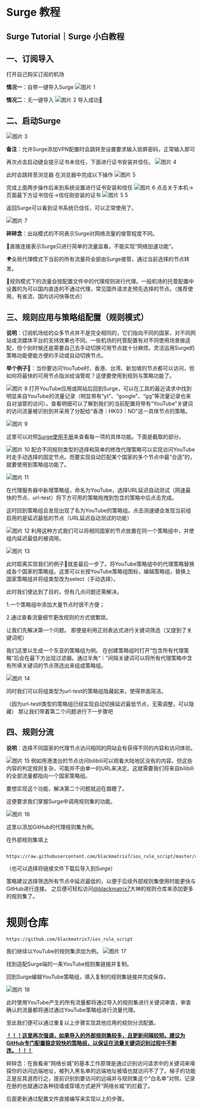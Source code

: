 # **Surge 教程**

## Surge Tutorial｜Surge 小白教程




## 一、订阅导入

打开自己购买订阅的机场



**情况一**：自带一键导入Surge
![图片 1](https://github.com/dhjhb/Surge/assets/101947375/c7e4e0e2-c2ea-42bb-8085-7f2051f9887a)

**情况二**：无一键导入
![图片 2](https://github.com/dhjhb/Surge/assets/101947375/e6cf1125-d90b-473f-ad04-e737a174c6e5)
导入成功🏅

## 二、启动Surge

![图片 3](https://github.com/dhjhb/Surge/assets/101947375/6a43e3fe-8cfe-4ff7-93ee-ab556064bda3)

**备注**：允许Surge添加VPN配置时会跳转至设置要求输入锁屏密码，正常输入即可

再次点击启动键会提示证书未信任，下面进行证书安装并信任。
![图片 4](https://github.com/dhjhb/Surge/assets/101947375/5596c6d0-0130-4f82-a775-c7117c1c3fe9)

此时会跳转至浏览器
在浏览器中完成以下操作
![图片 5](https://github.com/dhjhb/Surge/assets/101947375/c00044dd-05ab-4659-9b60-880641f203e8)

完成上面两步操作后来到系统设置进行证书安装和信任
![图片 6](https://github.com/dhjhb/Surge/assets/101947375/27904e52-523d-4797-a17d-397d4c2bfb43)
点击关于本机->页面最下方证书信任->信任刚安装的证书
![图片 5 5](https://github.com/dhjhb/Surge/assets/101947375/bb770d9c-96ce-4027-a867-8d6a6148b4b6)


返回Surge可以看到证书系统已信任，可以正常使用了。

![图片 7](https://github.com/dhjhb/Surge/assets/101947375/cf5e4d63-58d0-4712-87fb-3de846b13e52)

**碎碎念**：出站模式的不同表示Surge对网络流量的接管程度不同。

  🚀直接连接表示Surge只进行简单的流量监看，不能实现“网络加速功能”。

  🌍全局代理模式下当前的所有流量将全部由Surge接管，通过当前选择的节点转发。

  🔀规则模式下的流量会按配置文件中的代理规则进行代理。一般机场的托管配置中设置的为可以国内直连的不通过代理，常见国外请求走预先选择的节点。（推荐使用，有省流、国内访问快等优点）

## 三、规则应用与策略组配置（规则模式）

**说明**：订阅机场给的众多节点并不是完全相同的，它们指向不同的国家，对不同网站或流媒体平台的支持效果也不同。一些机场的托管配置有对不同使用场景做适配，但个别时候还是需要自己去手动切换可用节点就十分麻烦。灵活运用Surge的策略功能便能方便的手动或自动切换节点。

**举个例子**🌰：当你要访问YouTube时，香港、台湾、新加坡的节点都可以访问，但如何将最快的可用节点指派给油管呢？这便要使用到规则与策略功能了。

![图片 8](https://github.com/dhjhb/Surge/assets/101947375/3dae4e88-7038-4361-a877-0002691e276b)
打开YouTube应用或网站后回到Surge，可以在工具的最近请求中找到明显来自YouTube的流量记录（明显带有“yt”、“google”、“gg”等流量记录也来自对油管的访问）。查看明细可以了解到我们的当前配置将带有“YouTube”关键词的访问流量被识别到并采用了分配给“香港｜HK03｜ND”这一具体节点的策略。


![图片 9](https://github.com/dhjhb/Surge/assets/101947375/c374d262-c0e4-46d6-accf-2497c8f25505)

这里可以对照[Surge使用手册](https://manual.nssurge.com/book/understanding-surge/cn/#转发代理和规则系统)来查看每一项的具体功能。下面是截取的部分。

![图片 10](https://github.com/dhjhb/Surge/assets/101947375/8a2b3147-52ff-4ec4-8942-76f7b894acc4)
配合不同规则类型的选择和简单的修改代理策略可以实现访问YouTube时走手动选择的固定节点。而要实现自动匹配某个国家的多个节点中最“合适”的，就要使用到策略组功能了。

![图片 11](https://github.com/dhjhb/Surge/assets/101947375/4a73acce-b8d2-4867-abed-cfaf15bcadf4)

在代理服务器中新增策略组，命名为YouTube，选择URL延迟自动测试（网速最快的节点、url-test）将下方可用的策略拖拽到包含的策略中后点击完成。

这时回到策略组会发现出现了名为YouTube的策略组。点击测速键会发现当前组启用的是延迟最低的节点（URL延迟自动测试的功能）

![图片 12](https://github.com/dhjhb/Surge/assets/101947375/3e51b18a-229b-48f8-abe0-81473fb97dbb)
利用这种方式我们可以将相同国家的节点放置在同一个策略组中，并使组内延迟最低的被调用。

![图片 13](https://github.com/dhjhb/Surge/assets/101947375/267ecddc-53dc-45c0-8d41-b4b1406eadc2)

此时距离实现我们的例子🌰就差最后一步了。将YouTube策略组中的代理策略替换成各个国家的策略组。这里可以长按YouTube策略组图标，编辑策略组，替换上国家策略组并将组类型改为select（手动选择）。

此时我们便达到了目的，但有几点问题还需解决。

1.一个策略组中添加大量节点时很不方便；

2.通过查看流量细节更改规则的方式很繁琐。

让我们先解决第一个问题。
那便是利用正则表达式进行关键词筛选（又提到了关键词呢）

我们这里以生成一个东亚的策略组为例。
在创建策略组时打开“包含所有代理策略”后会在最下方出现过滤器。通过半角“｜”间隔关键词可以将所有代理策略中含有所填关键词的节点筛选出来组成策略组。

![图片 14](https://github.com/dhjhb/Surge/assets/101947375/743e15c3-7348-4973-a8ce-49d99c656542)

同时我们可以将组类型为url-test的策略组隐藏起来，使得界面简洁。

（因为url-testl类型的策略组已经实现自动切换延迟最低节点，无需调整，可以隐藏）
那让我们带着第二个问题进行下一步骤吧

## 四、规则分流

**说明**：选择不同国家的代理节点访问相同的网站会有获得不同的内容和访问体验。

![图片 15](https://github.com/dhjhb/Surge/assets/101947375/68a2aca2-a837-4b46-b1d3-8e5b29a681c9)
例如用港澳台的节点访问bilibili可以观看大陆地区没有的内容。但这些内容的判定规则复杂，可能并不由单一的URL来决定。这就需要我们将来自bilibili的全部流量都指向一个国家策略组。


要想实现这个功能，解决第二个问题就迫在眉睫了。

这便要求我们掌握Surge中调用规则集的功能。

![图片 16](https://github.com/dhjhb/Surge/assets/101947375/603110e1-c10c-41a5-bd1a-66eecafe4680)

这里以添加GitHub的代理规则集为例。


在外部规则集填上

         https://raw.githubusercontent.com/blackmatrix7/ios_rule_script/master/rule/Surge/GitHub/GitHub.list

（也可以选择将链接文件下载后导入到Surge）

策略建议选择筛选所有节点中延迟最低的，以便于后续外部规则集使用时能更快与GitHub进行连接。
之后便可轻松访问[@blackmatrix7](https://github.com/blackmatrix7)大神的规则仓库来添加更多的规则集了。


# 规则仓库

    https://github.com/blackmatrix7/ios_rule_script

我们继续以YouTube的规则集添加为例。
![图片 17](https://github.com/dhjhb/Surge/assets/101947375/4bf34ff2-4fd9-40c1-8777-7d7c81d4da46)

找到适配Surge端的一条YouTube规则集链接并复制。

回到Surge编辑YouTube策略组，填入复制的规则集链接并完成保存。

![图片 18](https://github.com/dhjhb/Surge/assets/101947375/9d175ffd-d878-4bc7-aad9-5ba369d581cc)

此时使用YouTube产生的所有流量都将通过导入的规则集进行关键词审查，审查确认的流量都将通过通过YouTube策略组进行流量代理。	


至此我们便可以通过重复以上步骤实现其他应用的规则分流配置。

**<u>！！！这里再次强调，如果导入的外部规则集较多，且更新间隔较短。建议为GitHub专门配置稳定较快的策略组，以保证在流量关键词识别过程中不断连。！！！</u>**

碎碎念：在我看来“网络长城”的基本工作原理是通过识别访问请求中的关键词来嗅探你的访问远端地址，被列入黑名单的远端地址被墙也就访问不了了。梯子的功能正是反其道而行之，提前识别到要访问的远端并与规则集这个“白名单”对照，记录在册的也就通过各种绕墙或穿墙方式避开“网络长城”的拦截了。

后面更新通过配置文件直接编写来实现以上的步骤。



































